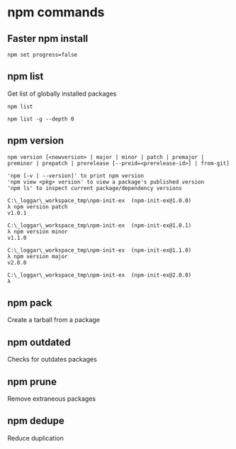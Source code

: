 # npm commands

## Faster npm install

```
npm set progress=false
```

## npm list

Get list of globally installed packages

```
npm list

npm list -g --depth 0
```

## npm version

```
npm version [<newversion> | major | minor | patch | premajor | preminor | prepatch | prerelease [--preid=<prerelease-id>] | from-git]

'npm [-v | --version]' to print npm version
'npm view <pkg> version' to view a package's published version
'npm ls' to inspect current package/dependency versions
```

```
C:\_loggar\_workspace_tmp\npm-init-ex  (npm-init-ex@1.0.0)
λ npm version patch
v1.0.1

C:\_loggar\_workspace_tmp\npm-init-ex  (npm-init-ex@1.0.1)
λ npm version minor
v1.1.0

C:\_loggar\_workspace_tmp\npm-init-ex  (npm-init-ex@1.1.0)
λ npm version major
v2.0.0

C:\_loggar\_workspace_tmp\npm-init-ex  (npm-init-ex@2.0.0)
λ
```

## npm pack

Create a tarball from a package

## npm outdated

Checks for outdates packages

## npm prune

Remove extraneous packages

## npm dedupe

Reduce duplication
